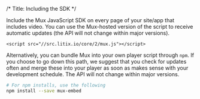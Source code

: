 /*
Title: Including the SDK
*/

Include the Mux JavaScript SDK on every page of your site/app that includes video. You can use the Mux-hosted version of the script to receive automatic updates (the API will not change within major versions).

```
<script src="//src.litix.io/core/2/mux.js"></script>
```


Alternatively, you can bundle Mux into your own player script through `npm`. If you choose to go down this path, we suggest that you check for updates often and merge these into your player as soon as makes sense with your development schedule. The API will not change within major versions.

```bash
# For npm installs, use the following
npm install --save mux-embed
```

